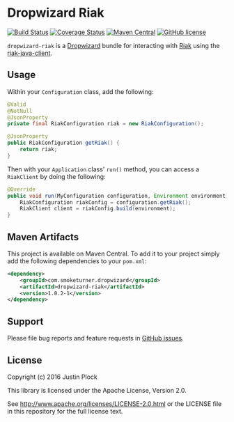 Dropwizard Riak
===============
[![Build Status](https://travis-ci.org/smoketurner/dropwizard-riak.svg?branch=master)](https://travis-ci.org/smoketurner/dropwizard-riak)
[![Coverage Status](https://coveralls.io/repos/smoketurner/dropwizard-riak/badge.svg?branch=master)](https://coveralls.io/r/smoketurner/dropwizard-riak?branch=master)
[![Maven Central](https://img.shields.io/maven-central/v/com.smoketurner.dropwizard/dropwizard-riak.svg?style=flat-square)](https://maven-badges.herokuapp.com/maven-central/com.smoketurner.dropwizard/dropwizard-riak/)
[![GitHub license](https://img.shields.io/github/license/smoketurner/dropwizard-riak.svg?style=flat-square)](https://github.com/smoketurner/dropwizard-riak/tree/master)


`dropwizard-riak` is a [Dropwizard](http://dropwizard.io) bundle for interacting with [Riak](http://www.basho.com/riak) using the [riak-java-client](https://github.com/basho/riak-java-client).


Usage
-----

Within your `Configuration` class, add the following:

```java
@Valid
@NotNull
@JsonProperty
private final RiakConfiguration riak = new RiakConfiguration();

@JsonProperty
public RiakConfiguration getRiak() {
    return riak;
}
```

Then with your `Application` class' `run()` method, you can access a `RiakClient` by doing the following:

```java
@Override
public void run(MyConfiguration configuration, Environment environment) throws Exception {
    RiakConfiguration riakConfig = configuration.getRiak();
    RiakClient client = riakConfig.build(environment);
}
```

Maven Artifacts
---------------

This project is available on Maven Central. To add it to your project simply add the following dependencies to your `pom.xml`:

```xml
<dependency>
    <groupId>com.smoketurner.dropwizard</groupId>
    <artifactId>dropwizard-riak</artifactId>
    <version>1.0.2-1</version>
</dependency>
```

Support
-------

Please file bug reports and feature requests in [GitHub issues](https://github.com/smoketurner/dropwizard-riak/issues).


License
-------

Copyright (c) 2016 Justin Plock

This library is licensed under the Apache License, Version 2.0.

See http://www.apache.org/licenses/LICENSE-2.0.html or the LICENSE file in this repository for the full license text.
